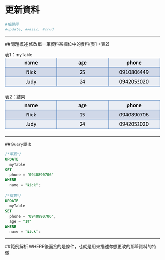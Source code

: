# 更新資料


```bash
#相關詞
#update, #basic, #crud
```


---


##問題概述
修改單一筆資料某欄位中的資料(表1→表2)


表1：myTable
![](origin_update.png)

表2：結果
![](result_update.png)


---


  
##Query語法

```sql
/*單數*/
UPDATE 
  myTable
SET 
  phone = "0940890706"
WHERE
  name = "Nick";

/*複數*/
UPDATE 
  myTable
SET 
  phone = "0940890706", 
  age = "18"
WHERE
  name = "Nick";

```



---

##範例解析
WHERE後面接的是條件，也就是用來描述你想更改的那筆資料的特徵